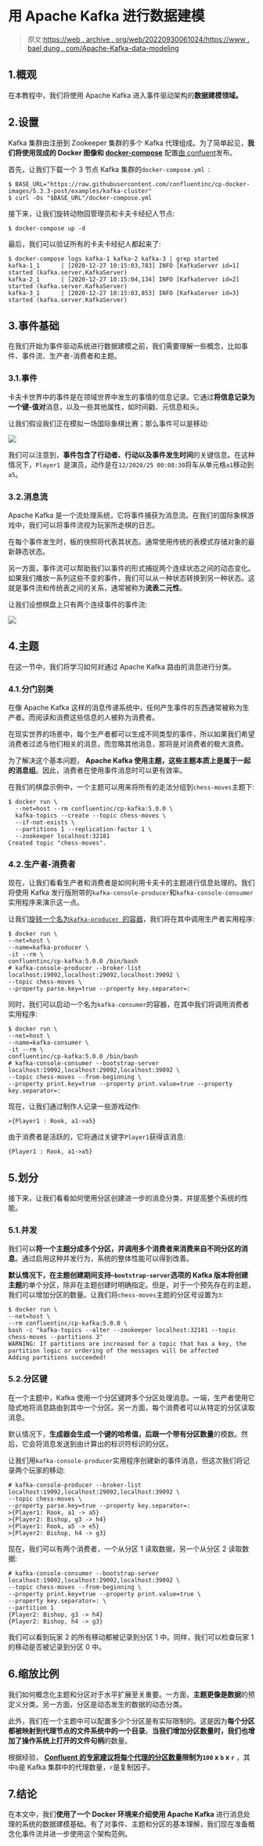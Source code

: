 # 用 Apache Kafka 进行数据建模

> 原文:[https://web . archive . org/web/20220930061024/https://www . bael dung . com/Apache-Kafka-data-modeling](https://web.archive.org/web/20220930061024/https://www.baeldung.com/apache-kafka-data-modeling)

## 1.概观

在本教程中，我们将使用 Apache Kafka 进入事件驱动架构的**数据建模领域。**

## 2.设置

Kafka 集群由注册到 Zookeeper 集群的多个 Kafka 代理组成。为了简单起见，**我们将使用现成的 Docker 图像和 [docker-compose](https://web.archive.org/web/20220630003934/https://baeldung.com/docker-compose)** 配置[由 confuent](https://web.archive.org/web/20220630003934/https://docs.confluent.io/5.0.0/installation/docker/docs/installation/clustered-deployment.html#docker-compose-setting-up-a-three-node-kafka-cluster)发布。

首先，让我们下载一个 3 节点 Kafka 集群的`docker-compose.yml `:

```
$ BASE_URL="https://raw.githubusercontent.com/confluentinc/cp-docker-images/5.3.3-post/examples/kafka-cluster"
$ curl -Os "$BASE_URL"/docker-compose.yml
```

接下来，让我们旋转动物园管理员和卡夫卡经纪人节点:

```
$ docker-compose up -d
```

最后，我们可以验证所有的卡夫卡经纪人都起来了:

```
$ docker-compose logs kafka-1 kafka-2 kafka-3 | grep started
kafka-1_1      | [2020-12-27 10:15:03,783] INFO [KafkaServer id=1] started (kafka.server.KafkaServer)
kafka-2_1      | [2020-12-27 10:15:04,134] INFO [KafkaServer id=2] started (kafka.server.KafkaServer)
kafka-3_1      | [2020-12-27 10:15:03,853] INFO [KafkaServer id=3] started (kafka.server.KafkaServer)
```

## 3.事件基础

在我们开始为事件驱动系统进行数据建模之前，我们需要理解一些概念，比如事件、事件流、生产者-消费者和主题。

### 3.1.事件

卡夫卡世界中的事件是在领域世界中发生的事情的信息记录。它通过**将信息记录为一个键-值对**消息，以及一些其他属性，如时间戳、元信息和头。

让我们假设我们正在模拟一场国际象棋比赛；那么事件可以是移动:

[![](../Images/5a44b7ab8e371a36fb6e1b5afb01113e.png)](/web/20220630003934/https://www.baeldung.com/wp-content/uploads/2021/01/kafka-img1-v1.png)

我们可以注意到，**事件包含了行动者、行动以及事件发生时间**的关键信息。在这种情况下，`Player1 `是演员，动作是在`12/2020/25 00:08:30`将车从单元格`a1`移动到`a5`。

### 3.2.消息流

Apache Kafka 是一个流处理系统，它将事件捕获为消息流。在我们的国际象棋游戏中，我们可以将事件流视为玩家所走棋的日志。

在每个事件发生时，板的快照将代表其状态。通常使用传统的表模式存储对象的最新静态状态。

另一方面，事件流可以帮助我们以事件的形式捕捉两个连续状态之间的动态变化。如果我们播放一系列这些不变的事件，我们可以从一种状态转换到另一种状态。这就是事件流和传统表之间的关系，通常被称为**流表二元性**。

让我们设想棋盘上只有两个连续事件的事件流:

[![](../Images/86697f65e73ebd2150aaf707f37acf60.png)](/web/20220630003934/https://www.baeldung.com/wp-content/uploads/2021/01/kafka-img2-v1.png)

## 4.主题

在这一节中，我们将学习如何对通过 Apache Kafka 路由的消息进行分类。

### 4.1.分门别类

在像 Apache Kafka 这样的消息传递系统中，任何产生事件的东西通常被称为生产者。而阅读和消费这些信息的人被称为消费者。

在现实世界的场景中，每个生产者都可以生成不同类型的事件，所以如果我们希望消费者过滤与他们相关的消息，而忽略其他消息，那将是对消费者的极大浪费。

为了解决这个基本问题， **Apache Kafka 使用主题，这些主题本质上是属于一起的消息组**。因此，消费者在使用事件消息时可以更有效率。

在我们的棋盘示例中，一个主题可以用来将所有的走法分组到`chess-moves`主题下:

```
$ docker run \
  --net=host --rm confluentinc/cp-kafka:5.0.0 \
  kafka-topics --create --topic chess-moves \
  --if-not-exists \
  --partitions 1 --replication-factor 1 \
  --zookeeper localhost:32181
Created topic "chess-moves".
```

### 4.2.生产者-消费者

现在，让我们看看生产者和消费者是如何利用卡夫卡的主题进行信息处理的。我们将使用 Kafka 发行版附带的`kafka-console-producer`和`kafka-console-consumer`实用程序来演示这一点。

让我们[旋转一个名为`kafka-producer `的容器](https://web.archive.org/web/20220630003934/https://docs.docker.com/engine/reference/commandline/run/)，我们将在其中调用生产者实用程序:

```
$ docker run \
--net=host \
--name=kafka-producer \
-it --rm \
confluentinc/cp-kafka:5.0.0 /bin/bash
# kafka-console-producer --broker-list localhost:19092,localhost:29092,localhost:39092 \
--topic chess-moves \
--property parse.key=true --property key.separator=: 
```

同时，我们可以启动一个名为`kafka-consumer`的容器，在其中我们将调用消费者实用程序:

```
$ docker run \
--net=host \
--name=kafka-consumer \
-it --rm \
confluentinc/cp-kafka:5.0.0 /bin/bash
# kafka-console-consumer --bootstrap-server localhost:19092,localhost:29092,localhost:39092 \
--topic chess-moves --from-beginning \
--property print.key=true --property print.value=true --property key.separator=: 
```

现在，让我们通过制作人记录一些游戏动作:

```
>{Player1 : Rook, a1->a5}
```

由于消费者是活跃的，它将通过关键字`Player1`获得该消息:

```
{Player1 : Rook, a1->a5}
```

## 5.划分

接下来，让我们看看如何使用分区创建进一步的消息分类，并提高整个系统的性能。

### 5.1.并发

我们可以**将一个主题分成多个分区，并调用多个消费者来消费来自不同分区的消息**。通过启用这种并发行为，系统的整体性能可以得到改善。

**默认情况下，在主题创建期间支持`–bootstrap-server`选项的 Kafka 版本将创建主题**的单个分区，除非在主题创建时明确指定。但是，对于一个预先存在的主题，我们可以增加分区的数量。让我们将`chess-moves`主题的分区号设置为`3`:

```
$ docker run \
--net=host \
--rm confluentinc/cp-kafka:5.0.0 \
bash -c "kafka-topics --alter --zookeeper localhost:32181 --topic chess-moves --partitions 3"
WARNING: If partitions are increased for a topic that has a key, the partition logic or ordering of the messages will be affected
Adding partitions succeeded!
```

### 5.2.分区键

在一个主题中，Kafka 使用一个分区键跨多个分区处理消息。一端，生产者使用它隐式地将消息路由到其中一个分区。另一方面，每个消费者可以从特定的分区读取消息。

默认情况下，**生成器会生成一个键的哈希值，后跟一个带有分区数量**的模数。然后，它会将消息发送到由计算出的标识符标识的分区。

让我们用`kafka-console-producer`实用程序创建新的事件消息，但这次我们将记录两个玩家的移动:

```
# kafka-console-producer --broker-list localhost:19092,localhost:29092,localhost:39092 \
--topic chess-moves \
--property parse.key=true --property key.separator=:
>{Player1: Rook, a1 -> a5}
>{Player2: Bishop, g3 -> h4}
>{Player1: Rook, a5 -> e5}
>{Player2: Bishop, h4 -> g3}
```

现在，我们可以有两个消费者，一个从分区 1 读取数据，另一个从分区 2 读取数据:

```
# kafka-console-consumer --bootstrap-server localhost:19092,localhost:29092,localhost:39092 \
--topic chess-moves --from-beginning \
--property print.key=true --property print.value=true \
--property key.separator=: \
--partition 1
{Player2: Bishop, g3 -> h4}
{Player2: Bishop, h4 -> g3}
```

我们可以看到玩家 2 的所有移动都被记录到分区 1 中。同样，我们可以检查玩家 1 的移动是否被记录到分区 0 中。

## 6.缩放比例

我们如何概念化主题和分区对于水平扩展至关重要。一方面，**主题更像是数据**的预定义分类。另一方面，分区是动态发生的数据的动态分类。

此外，我们在一个主题中可以配置多少个分区是有实际限制的。这是因为**每个分区都被映射到代理节点的文件系统中的一个目录**。**当我们增加分区数量时，我们也增加了操作系统上打开的文件句柄**的数量。

根据经验， **[Confluent 的专家建议将每个代理的分区数量](https://web.archive.org/web/20220630003934/https://www.confluent.io/blog/how-choose-number-topics-partitions-kafka-cluster/)限制为`100` x `b` x `r`** ，其中`b`是 Kafka 集群中的代理数量，`r`是复制因子。

## 7.结论

在本文中，我们**使用了一个 Docker 环境来介绍使用 Apache Kafka** 进行消息处理的系统的数据建模基础。有了对事件、主题和分区的基本理解，我们现在准备概念化事件流并进一步使用这个架构范例。
